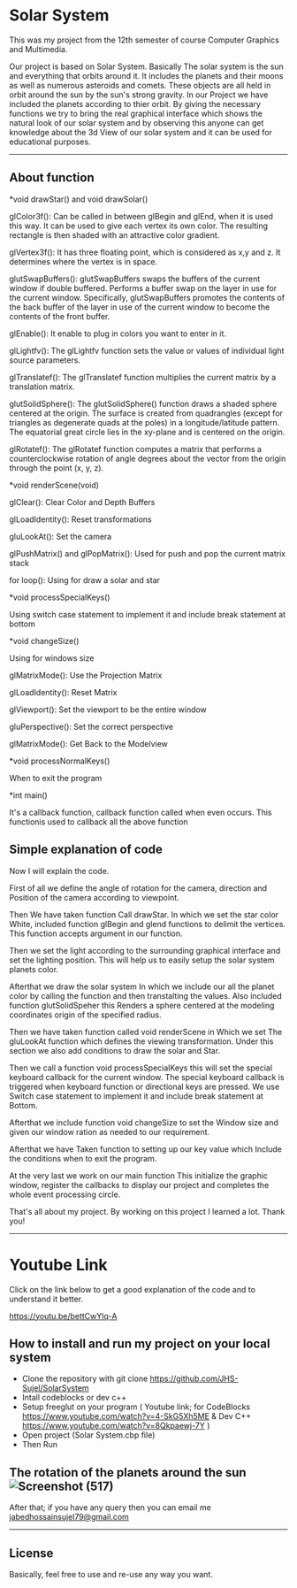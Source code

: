 # Solar System
 
This was my project from the 12th semester of course Computer Graphics and Multimedia.

Our project is based on Solar System. Basically The solar system is the sun and everything that orbits around it. It includes the planets and their moons as well as numerous asteroids and comets. These objects are all held in orbit around the sun by the sun's strong gravity. In our Project we have included the planets according to thier orbit. By giving the necessary functions we try to bring the real graphical interface which shows the natural look of our solar system and by observing this anyone can get knowledge about the 3d View of our solar system and it can be used for educational purposes.

---
## About function 

*void drawStar() and void drawSolar()

glColor3f(): Can be called in between glBegin and glEnd, when it is used this way. It can be used to give each vertex its own color. The resulting rectangle is then shaded with an attractive color gradient.

glVertex3f(): It has three floating point, which is considered as x,y and z. It determines where the vertex is in space.

glutSwapBuffers(): glutSwapBuffers swaps the buffers of the current window if double buffered. Performs a buffer swap on the layer in use for the current window. Specifically, glutSwapBuffers promotes the contents of the back buffer of the layer in use of the current window to become the contents of the front buffer.

glEnable(): It enable to plug in colors you want to enter in it.

glLightfv(): The glLightfv function sets the value or values of individual light source parameters.

glTranslatef(): The glTranslatef function multiplies the current matrix by a translation matrix.

glutSolidSphere(): The glutSolidSphere() function draws a shaded sphere centered at the origin. The surface is created from quadrangles (except for triangles as degenerate quads at the poles) in a longitude/latitude pattern. The equatorial great circle lies in the xy-plane and is centered on the origin.

glRotatef(): The glRotatef function computes a matrix that performs a counterclockwise rotation of angle degrees about the vector from the origin through the point (x, y, z). 

*void renderScene(void)

glClear(): Clear Color and Depth Buffers

glLoadIdentity(): Reset transformations

gluLookAt(): Set the camera

glPushMatrix() and glPopMatrix(): Used for push and pop the current matrix stack

for loop(): Using for draw a solar and star 

*void processSpecialKeys()

Using switch case statement to implement it and include break statement at bottom

*void changeSize()

Using for windows size

glMatrixMode(): Use the Projection Matrix

glLoadIdentity(): Reset Matrix

glViewport(): Set the viewport to be the entire window

gluPerspective(): Set the correct perspective

glMatrixMode(): Get Back to the Modelview

*void processNormalKeys()

When to exit the program

*int main()

It's a callback function, callback function called when even occurs. This functionis used to callback all the above function 

## Simple explanation of code

Now I will explain the code. 

First of all we define the angle of rotation for the camera, direction and Position of the camera according to viewpoint. 

Then We have taken function Call drawStar.
In which we set the star color White, included function glBegin and glend functions to delimit the vertices. This function accepts  argument in our function. 

Then we set the light according to the surrounding graphical interface and set the lighting position. This will help us to easily setup the solar system planets color. 

Afterthat  we draw the solar system 
In which we include our all the planet color by calling the function and then transtalting the values. Also included function glutSolidSpeher this Renders a sphere centered at the modeling coordinates origin of the specified radius.  

Then we have taken  function called void renderScene in Which we set The gluLookAt function which defines the viewing transformation. Under this section we also add conditions to draw the solar and Star. 

Then we call a function void processSpecialKeys this will set the special keyboard callback for the current window. The special keyboard callback is triggered when keyboard function or directional keys are pressed. We use Switch case statement to implement it and include break statement at Bottom. 

Afterthat we include function void changeSize to set the Window size and given our window ration as needed to our requirement. 


Afterthat we have Taken function to setting up our key value which Include the conditions when to exit the program. 


At the very last we work on our main function 
This initialize the graphic window, register the callbacks to display our project and completes the whole event processing circle. 

That's all about my project. By working on this project I learned a lot. Thank you!

---


# Youtube Link
Click on the link below to get a good explanation of the code and to understand it better.

https://youtu.be/bettCwYlq-A

## How to install and run my project on your local system

- Clone the repository with git clone https://github.com/JHS-Sujel/SolarSystem
- Intall codeblocks or dev c++ 
- Setup freeglut on your program ( Youtube link; for CodeBlocks https://www.youtube.com/watch?v=4-SkG5Xh5ME & Dev C++ https://www.youtube.com/watch?v=8Qkpaewj-7Y ) 
- Open project (Solar System.cbp file)
- Then Run

The rotation of the planets around the sun
![Screenshot (517)](https://user-images.githubusercontent.com/73945266/147875979-c2bd6c57-0947-41ca-8188-e9b6371bc10b.png)
---

After that; if you have any query then you can email me jabedhossainsujel79@gmail.com 

---

## License

Basically, feel free to use and re-use any way you want.

